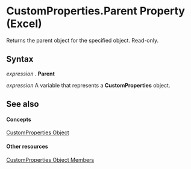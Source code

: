 
# CustomProperties.Parent Property (Excel)

Returns the parent object for the specified object. Read-only.


## Syntax

 _expression_ . **Parent**

 _expression_ A variable that represents a **CustomProperties** object.


## See also


#### Concepts


[CustomProperties Object](f0f38570-e3bf-58ad-ab8a-e412ad869907.md)
#### Other resources


[CustomProperties Object Members](79a9e757-b302-5a0d-11a8-0e52f1ab0a97.md)
